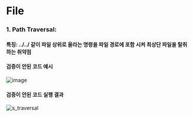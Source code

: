 # File
### 1. Path Traversal:    
#### 특징: ../../ 같이 파일 상위로 올라는 명령을 파일 경로에 포함 시켜 최상단 파일을 탈취 하는 취약점  
#### 검증이 안된 코드 예시  
![image](https://github.com/user-attachments/assets/a657e9b6-07f1-4759-846c-e0da15fab407)  
#### 검증이 안된 코드 실행 결과
![s_traversal](https://github.com/user-attachments/assets/9ff8f377-d58b-4cf3-943a-e745fcaa8868)


